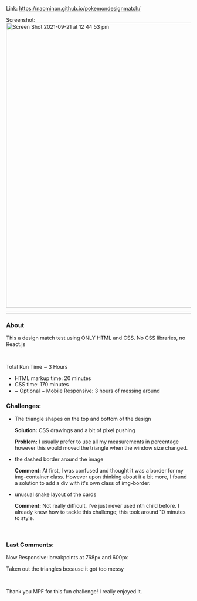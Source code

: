 Link: https://naominpn.github.io/pokemondesignmatch/

Screenshot: 
<br>
<img width="777" alt="Screen Shot 2021-09-21 at 12 44 53 pm" src="https://user-images.githubusercontent.com/83072963/134104015-3f181512-feb6-41e0-a705-57816cfb0c7f.png">

<hr>
<h3>About</h3>
<p>This a design match test using ONLY HTML and CSS. No CSS libraries, no React.js</p>

<br>
<p>Total Run Time ~ 3 Hours</p>
    <ul>
        <li> HTML markup time: 20 minutes </li>
        <li> CSS time: 170 minutes </li>
        <li> ~ Optional ~ Mobile Responsive: 3 hours of messing around</li>
    </ul>


<h3>Challenges:</h3>
    <ul>
        <li>The triangle shapes on the top and bottom of the design
              <p><b>Solution:</b> CSS drawings and a bit of pixel pushing </p>
              <p><b>Problem:</b> I usually prefer to use all my measurements in percentage however this would moved the triangle when the window size changed. </p></li>
        <li> the dashed border around the image
            <p><b>Comment:</b> At first, I was confused and thought it was a border for my img-container class. However upon thinking about it a bit more, I found a solution to add a div with it's own class of img-border. </p> </li>
        <li> unusual snake layout of the cards
            <p><b>Comment:</b> Not really difficult, I've just never used nth child before. I already knew how to tackle this challenge; this took around 10 minutes to style. </p>
         </li>
    </ul>

<br>
<h3>Last Comments:</h3>
<p> Now Responsive: breakpoints at 768px and 600px</p>
<p> Taken out the triangles because it got too messy </p>
<br>
<p> Thank you MPF for this fun challenge! I really enjoyed it. </p>
